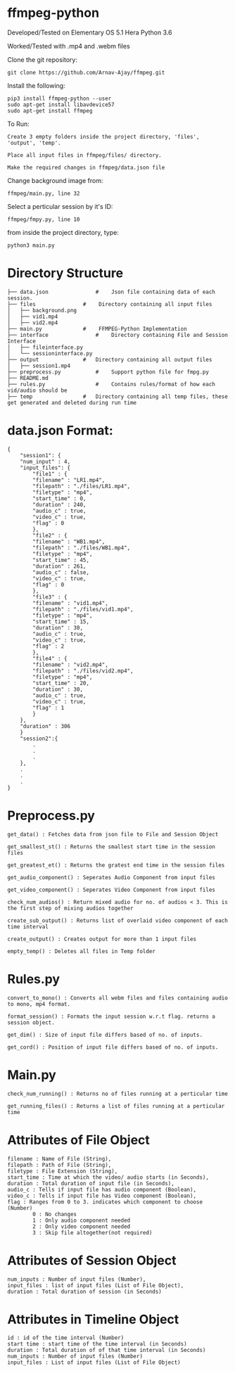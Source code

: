 # ffmpeg-python

Developed/Tested on Elementary OS 5.1 Hera
Python 3.6

Worked/Tested with .mp4 and .webm files

Clone the git repository:

	git clone https://github.com/Arnav-Ajay/ffmpeg.git

Install the following:

	pip3 install ffmpeg-python --user
	sudo apt-get install libavdevice57
	sudo apt-get install ffmpeg

To Run:

	Create 3 empty folders inside the project directory, 'files', 'output', 'temp'.

	Place all input files in ffmpeg/files/ directory.

	Make the required changes in ffmpeg/data.json file

Change background image from:
	
	ffmpeg/main.py, line 32
	
Select a perticular session by it's ID:

	ffmpeg/fmpy.py, line 10

from inside the project directory, type:
		
	python3 main.py

# Directory Structure
	
	├── data.json				#    Json file containing data of each session.
	├── files				#    Directory containing all input files
	│   ├── background.png
	│   ├── vid1.mp4
	│   ├── vid2.mp4
	├── main.py				#    FFMPEG-Python Implementation
	├── interface				#    Directory containing File and Session Interface
	│   ├── fileinterface.py
	│   └── sessioninterface.py
	├── output				#   Directory containing all output files 
	│   ├── session1.mp4
	├── preprocess.py			#    Support python file for fmpg.py
	├── README.md
	├── rules.py				#    Contains rules/format of how each vid/audio should be
	├── temp				#   Directory containing all temp files, these get generated and deleted during run time

# data.json Format:

	{
	    "session1": {
		"num_input" : 4,
		"input_files": {
		    "file1" : {
			"filename" : "LR1.mp4",
			"filepath" : "./files/LR1.mp4",
			"filetype" : "mp4",
			"start_time" : 0,
			"duration" : 240,
			"audio_c" : true,
			"video_c" : true,
            "flag" : 0
		    },
		    "file2" : {
			"filename" : "WB1.mp4",
			"filepath" : "./files/WB1.mp4",
			"filetype" : "mp4",
			"start_time" : 45,
			"duration" : 261,
			"audio_c" : false,
			"video_c" : true,
            "flag" : 0
		    },
		    "file3" : {
			"filename" : "vid1.mp4",
			"filepath" : "./files/vid1.mp4",
			"filetype" : "mp4",
			"start_time" : 15,
			"duration" : 30,
			"audio_c" : true,
			"video_c" : true,
            "flag" : 2
		    },
		    "file4" : {
			"filename" : "vid2.mp4",
			"filepath" : "./files/vid2.mp4",
			"filetype" : "mp4",
			"start_time" : 20,
			"duration" : 30,
			"audio_c" : true,
			"video_c" : true,
            "flag" : 1
		    }
		},
		"duration" : 306
	    }
	    "session2":{
	    	.
	    	.
	    	.
	    },
	    .
	    .
	    .
	}

# Preprocess.py

	get_data() : Fetches data from json file to File and Session Object
	
	get_smallest_st() : Returns the smallest start time in the session files

	get_greatest_et() : Returns the gratest end time in the session files

	get_audio_component() : Seperates Audio Component from input files
	
	get_video_component() : Seperates Video Component from input files
	
	check_num_audios() : Return mixed audio for no. of audios < 3. This is the first step of mixing audios together
	
	create_sub_output() : Returns list of overlaid video component of each time interval

	create_output() : Creates output for more than 1 input files
	
	empty_temp() : Deletes all files in Temp folder
	
# Rules.py

	convert_to_mono() : Converts all webm files and files containing audio to mono, mp4 format.

	format_session() : Formats the input session w.r.t flag. returns a session object.

	get_dim() : Size of input file differs based of no. of inputs.
	
	get_cord() : Position of input file differs based of no. of inputs.
	
# Main.py

    check_num_running() : Returns no of files running at a perticular time

	get_running_files() : Returns a list of files running at a perticular time

# Attributes of File Object

	filename : Name of File (String),
	filepath : Path of File (String),
	filetype : File Extension (String),
	start_time : Time at which the video/ audio starts (in Seconds),
	duration : Total duration of input file (in Seconds),
	audio_c : Tells if input file has audio component (Boolean),
	video_c : Tells if input file has Video component (Boolean),
    flag : Ranges from 0 to 3. indicates which component to choose (Number)
			0 : No changes
			1 : Only audio component needed
			2 : Only video component needed
			3 : Skip file altogether(not required)

	
# Attributes of Session Object

	num_inputs : Number of input files (Number),
	input_files : list of input files (List of File Object),
	duration : Total duration of session (in Seconds)

# Attributes in Timeline Object

	id : id of the time interval (Number)
    start time : start time of the time interval (in Seconds)
    duration : Total duration of of that time interval (in Seconds)
	num_inputs : Number of input files (Number)
    input_files : List of input files (List of File Object)